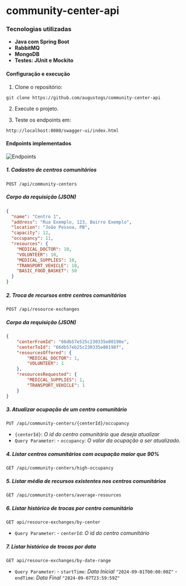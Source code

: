 # community-center-api

### Tecnologias utilizadas
- **Java com Spring Boot**
- **RabbitMQ**
- **MongoDB**
- **Testes: JUnit e Mockito**

#### Configuração e execução

1. Clone o repositório:

`git clone https://github.com/augustogs/community-center-api`

2. Execute o projeto.

3. Teste os endpoints em:

`http://localhost:8080/swagger-ui/index.html`

#### Endpoints implementados

![Endpoints](https://drive.google.com/uc?id=19cFWvlSjoGeMBY17TBlE_U1MNh2XpOFy)

##### 1. Cadastro de centros comunitários
`POST /api/community-centers`

##### Corpo da requisição (JSON)
```json
{
  "name": "Centro 1",
  "address": "Rua Exemplo, 123, Bairro Exemplo",
  "location": "João Pessoa, PB",
  "capacity": 12,
  "occupancy": 11,
  "resources": {
    "MEDICAL_DOCTOR": 10,
    "VOLUNTEER": 10,
    "MEDICAL_SUPPLIES": 10,
    "TRANSPORT_VEHICLE": 18,
    "BASIC_FOOD_BASKET": 50
  }
}
```

##### 2. Troca de recursos entre centros comunitários
`POST /api/resource-exchanges`

##### Corpo da requisição (JSON)
```json
{
    "centerFromId": "66db57e525c230335e80198e",
    "centerToId": "66db57eb25c230335e80198f",
    "resourcesOffered": {
        "MEDICAL_DOCTOR": 1,
        "VOLUNTEER": 1
    },
    "resourcesRequested": {
        "MEDICAL_SUPPLIES": 1,
        "TRANSPORT_VEHICLE": 1
    }
}
```

##### 3. Atualizar ocupação de um centro comunitário
`PUT /api/community-centers/{centerId}/occupancy`

- `{centerId}`: *O id do centro comunitário que deseja atualizar*
- `Query Parameter`: 
      - `occupancy`: *O valor da ocupação a ser atualizado*.
 

##### 4. Listar centros comunitários com ocupação maior que 90%
`GET /api/community-centers/high-occupancy`

##### 5. Listar média de recursos existentes nos centros comunitários
`GET /api/community-centers/average-resources`

##### 6. Listar histórico de trocas por centro comunitário
`GET api/resource-exchanges/by-center`
- `Query Parameter`: 
        - `centerId`: *O id do centro comunitário*

##### 7. Listar histórico de trocas por data
`GET api/resource-exchanges/by-date-range`
- `Query Parameter`: 
        - `startTime`: *Data Inicial* `"2024-09-01T00:00:00Z"`
        - `endTime`: *Data Final* `"2024-09-07T23:59:59Z"`


